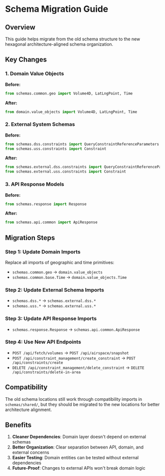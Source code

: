 # Schema Migration Guide

## Overview

This guide helps migrate from the old schema structure to the new hexagonal architecture-aligned schema organization.

## Key Changes

### 1. Domain Value Objects
**Before:**
```python
from schemas.common.geo import Volume4D, LatLngPoint, Time
```

**After:**
```python
from domain.value_objects import Volume4D, LatLngPoint, Time
```

### 2. External System Schemas
**Before:**
```python
from schemas.dss.constraints import QueryConstraintReferenceParameters
from schemas.uss.constraints import Constraint
```

**After:**
```python
from schemas.external.dss.constraints import QueryConstraintReferenceParameters
from schemas.external.uss.constraints import Constraint
```

### 3. API Response Models
**Before:**
```python
from schemas.response import Response
```

**After:**
```python
from schemas.api.common import ApiResponse
```

## Migration Steps

### Step 1: Update Domain Imports
Replace all imports of geographic and time primitives:
- `schemas.common.geo` → `domain.value_objects`
- `schemas.common.base.Time` → `domain.value_objects.Time`

### Step 2: Update External Schema Imports
- `schemas.dss.*` → `schemas.external.dss.*`
- `schemas.uss.*` → `schemas.external.uss.*`

### Step 3: Update API Response Imports
- `schemas.response.Response` → `schemas.api.common.ApiResponse`

### Step 4: Use New API Endpoints
- `POST /api/fetch/volumes` → `POST /api/airspace/snapshot`
- `POST /api/constraint_management/create_constraint` → `POST /api/constraints/create`
- `DELETE /api/constraint_management/delete_constraint` → `DELETE /api/constraints/delete-in-area`

## Compatibility

The old schema locations still work through compatibility imports in `schemas/shared/`, but they should be migrated to the new locations for better architecture alignment.

## Benefits

1. **Cleaner Dependencies**: Domain layer doesn't depend on external schemas
2. **Better Organization**: Clear separation between API, domain, and external concerns
3. **Easier Testing**: Domain entities can be tested without external dependencies
4. **Future-Proof**: Changes to external APIs won't break domain logic